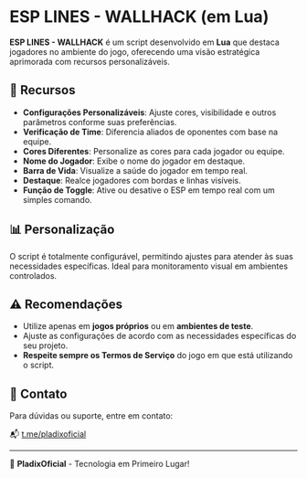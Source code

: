 # ESP LINES - WALLHACK (em Lua)

**ESP LINES - WALLHACK** é um script desenvolvido em **Lua** que destaca jogadores no ambiente do jogo, oferecendo uma visão estratégica aprimorada com recursos personalizáveis.

## 🚀 Recursos

- **Configurações Personalizáveis**: Ajuste cores, visibilidade e outros parâmetros conforme suas preferências.
- **Verificação de Time**: Diferencia aliados de oponentes com base na equipe.
- **Cores Diferentes**: Personalize as cores para cada jogador ou equipe.
- **Nome do Jogador**: Exibe o nome do jogador em destaque.
- **Barra de Vida**: Visualize a saúde do jogador em tempo real.
- **Destaque**: Realce jogadores com bordas e linhas visíveis.
- **Função de Toggle**: Ative ou desative o ESP em tempo real com um simples comando.

## 📊 Personalização

O script é totalmente configurável, permitindo ajustes para atender às suas necessidades específicas. Ideal para monitoramento visual em ambientes controlados.

## ⚠️ Recomendações

- Utilize apenas em **jogos próprios** ou em **ambientes de teste**.
- Ajuste as configurações de acordo com as necessidades específicas do seu projeto.
- **Respeite sempre os Termos de Serviço** do jogo em que está utilizando o script.

## 📩 Contato

Para dúvidas ou suporte, entre em contato:

📬 [t.me/pladixoficial](https://t.me/pladixoficial)

---

💙 **PladixOficial** - Tecnologia em Primeiro Lugar!

